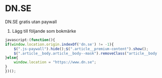 # DN.SE
DN.SE gratis utan paywall

1. Lägg till följande som bokmärke

```javascript
javascript:(function(){
if(window.location.origin.indexOf('dn.se') != -1){
	$(".js-paywall").hide();$(".article__premium-content").show();  
	$(".article__body.article__body--mask").removeClass("article__body article__body--mask");
}else{
	window.location = "https://www.dn.se";
}
})();
```


